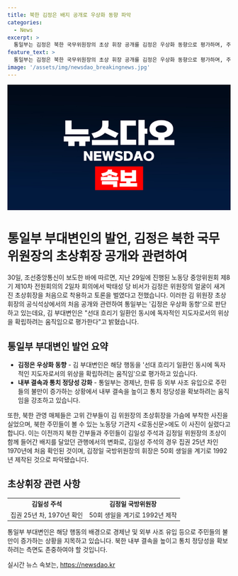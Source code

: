 ```yaml
---
title: 북한 김정은 배지 공개로 우상화 동향 파악
categories:
  - News
excerpt: >
  통일부는 김정은 북한 국무위원장의 초상 휘장 공개를 김정은 우상화 동향으로 평가하며, 주민들의 불만 증가 속에서 내부 결속을 높이고 통치 정당성을 확보하려는 의도가 있다고 전했습니다. 이러한 관측은 경제난과 외부 사조 유입으로 인한 불만 상황을 극복하기 위한 조치로 볼 수 있습니다. 김정은의 초상 휘장은 이번에 처음으로 포착됐으며, 전원회의에 참석한 고위 간부들이 이를 착용하고 있는 모습이 공개되었습니다.
feature_text: >
  통일부는 김정은 북한 국무위원장의 초상 휘장 공개를 김정은 우상화 동향으로 평가하며, 주민들의 불만 증가 속에서 내부 결속을 높이고 통치 정당성을 확보하려는 의도가 있다고 전했습니다. 이러한 관측은 경제난과 외부 사조 유입으로 인한 불만 상황을 극복하기 위한 조치로 볼 수 있습니다. 김정은의 초상 휘장은 이번에 처음으로 포착됐으며, 전원회의에 참석한 고위 간부들이 이를 착용하고 있는 모습이 공개되었습니다.
image: '/assets/img/newsdao_breakingnews.jpg'
---
```


<p><img src="/assets/img/newsdao_breakingnews.jpg" alt="implanttips 속보" /></p>

<h1 data-ke-size="size26">통일부 부대변인의 발언, 김정은 북한 국무위원장의 초상휘장 공개와 관련하여</h1>

<p data-ke-size="size16">30일, 조선중앙통신이 보도한 바에 따르면, 지난 29일에 진행된 노동당 중앙위원회 제8기 제10차 전원회의의 2일차 회의에서 박태성 당 비서가 김정은 위원장의 얼굴이 새겨진 초상휘장을 처음으로 착용하고 토론을 벌였다고 전했습니다. 이러한 김 위원장 초상휘장의 공식석상에서의 처음 공개와 관련하여 통일부는 '김정은 우상화 동향'으로 판단하고 있는데요, 김 부대변인은 "선대 흐리기 일환인 동시에 독자적인 지도자로서의 위상을 확립하려는 움직임으로 평가한다"고 밝혔습니다.</p>

<h2 data-ke-size="size24">통일부 부대변인 발언 요약</h2>

<ul>
  <li><b>김정은 우상화 동향</b> - 김 부대변인은 해당 행동을 '선대 흐리기 일환인 동시에 독자적인 지도자로서의 위상을 확립하려는 움직임'으로 평가하고 있습니다.</li>
  <li><b>내부 결속과 통치 정당성 강화</b> - 통일부는 경제난, 한류 등 외부 사조 유입으로 주민들의 불만이 증가하는 상황에서 내부 결속을 높이고 통치 정당성을 확보하려는 움직임을 강조하고 있습니다.</li>
</ul>

<p data-ke-size="size16">또한, 북한 관영 매체들은 고위 간부들이 김 위원장의 초상휘장을 가슴에 부착한 사진을 실었으며, 북한 주민들이 볼 수 있는 노동당 기관지 <로동신문>에도 이 사진이 실렸다고 합니다. 이는 이전까지 북한 간부들과 주민들이 김일성 주석과 김정일 위원장의 초상이 함께 들어간 배지를 달았던 관행에서의 변화로, 김일성 주석의 경우 집권 25년 차인 1970년에 처음 확인된 것이며, 김정일 국방위원장의 휘장은 50회 생일을 계기로 1992년 제작된 것으로 파악됐습니다.</p>

<h2 data-ke-size="size24">초상휘장 관련 사항</h2>

<table>
  <tr>
    <td style="text-align: center; height: 17px;"><b>김일성 주석</b></td>
    <td style="text-align: center; height: 17px;"><b>김정일 국방위원장</b></td>
  </tr>
  <tr>
    <td style="text-align: center; height: 17px;">집권 25년 차, 1970년 확인</td>
    <td style="text-align: center; height: 17px;">50회 생일을 계기로 1992년 제작</td>
  </tr>
</table>

<p data-ke-size="size16">통일부 부대변인은 해당 행동의 배경으로 경제난 및 외부 사조 유입 등으로 주민들의 불만이 증가하는 상황을 지목하고 있습니다. 북한 내부 결속을 높이고 통치 정당성을 확보하려는 측면도 존중하여야 할 것입니다.</p>
실시간 뉴스 속보는, <a href="https://newsdao.kr" rel="dofollow">https://newsdao.kr</a>


